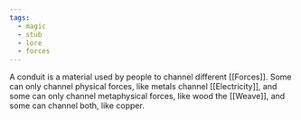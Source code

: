 ```yaml
---
tags:
  - magic
  - stub
  - lore
  - forces
---
```

A conduit is a material used by people to channel different [[Forces]]. Some can only channel physical forces, like metals channel [[Electricity]], and some can only channel metaphysical forces, like wood the [[Weave]], and some can channel both, like copper.